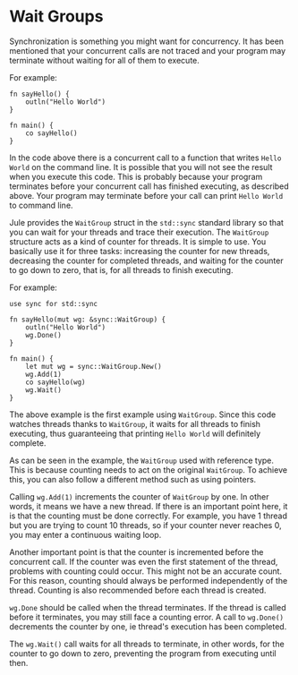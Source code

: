 # Wait Groups

Synchronization is something you might want for concurrency. It has been mentioned that your concurrent calls are not traced and your program may terminate without waiting for all of them to execute.

For example:

```jule
fn sayHello() {
    outln("Hello World")
}

fn main() {
    co sayHello()
}
```

In the code above there is a concurrent call to a function that writes `Hello World` on the command line. It is possible that you will not see the result when you execute this code. This is probably because your program terminates before your concurrent call has finished executing, as described above. Your program may terminate before your call can print `Hello World` to command line.

Jule provides the `WaitGroup` struct in the `std::sync` standard library so that you can wait for your threads and trace their execution. The `WaitGroup` structure acts as a kind of counter for threads. It is simple to use. You basically use it for three tasks: increasing the counter for new threads, decreasing the counter for completed threads, and waiting for the counter to go down to zero, that is, for all threads to finish executing.

For example:

```jule
use sync for std::sync

fn sayHello(mut wg: &sync::WaitGroup) {
    outln("Hello World")
    wg.Done()
}

fn main() {
    let mut wg = sync::WaitGroup.New()
    wg.Add(1)
    co sayHello(wg)
    wg.Wait()
}
```

The above example is the first example using `WaitGroup`. Since this code watches threads thanks to `WaitGroup`, it waits for all threads to finish executing, thus guaranteeing that printing `Hello World` will definitely complete.

As can be seen in the example, the `WaitGroup` used with reference type. This is because counting needs to act on the original `WaitGroup`. To achieve this, you can also follow a different method such as using pointers.

Calling `wg.Add(1)` increments the counter of `WaitGroup` by one. In other words, it means we have a new thread. If there is an important point here, it is that the counting must be done correctly. For example, you have 1 thread but you are trying to count 10 threads, so if your counter never reaches 0, you may enter a continuous waiting loop.

Another important point is that the counter is incremented before the concurrent call. If the counter was even the first statement of the thread, problems with counting could occur. This might not be an accurate count. For this reason, counting should always be performed independently of the thread. Counting is also recommended before each thread is created.

`wg.Done` should be called when the thread terminates. If the thread is called before it terminates, you may still face a counting error. A call to `wg.Done()` decrements the counter by one, ie thread's execution has been completed.

The `wg.Wait()` call waits for all threads to terminate, in other words, for the counter to go down to zero, preventing the program from executing until then.
